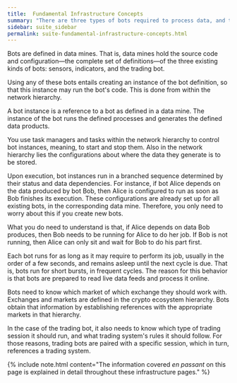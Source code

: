 ```yaml
---
title:  Fundamental Infrastructure Concepts
summary: "There are three types of bots required to process data, and to trade: sensors bots, indicators bots, and the trading bot. Their definitions and the information required to operate them are scattered on all five hierarchies."
sidebar: suite_sidebar
permalink: suite-fundamental-infrastructure-concepts.html
---
```


<a data-toggle="tooltip" data-original-title="{{site.data.concepts.bot}}">Bots</a> are defined in <a data-toggle="tooltip" data-original-title="{{site.data.data_mine.data_mine}}">data mines</a>. That is, data mines hold the source code and configuration&mdash;the complete set of definitions&mdash;of the three existing kinds of bots: <a data-toggle="tooltip" data-original-title="{{site.data.concepts.sensor_bot}}">sensors</a>, <a data-toggle="tooltip" data-original-title="{{site.data.concepts.indicator_bot}}">indicators</a>, and the <a data-toggle="tooltip" data-original-title="{{site.data.concepts.trading_bot}}">trading bot</a>.

Using any of these bots entails creating an instance of the bot definition, so that this instance may run the bot's code. This is done from within the <a data-toggle="tooltip" data-original-title="{{site.data.network.network}}">network</a> hierarchy.

A bot instance is a reference to a bot as defined in a data mine. The instance of the bot runs the defined <a data-toggle="tooltip" data-original-title="{{site.data.concepts.process}}">processes</a> and generates the defined <a data-toggle="tooltip" data-original-title="{{site.data.concepts.data_product}}">data products</a>.

You use <a data-toggle="tooltip" data-original-title="{{site.data.network.task_manager}}">task managers</a> and <a data-toggle="tooltip" data-original-title="{{site.data.network.task}}">tasks</a> within the network hierarchy to control bot instances, meaning, to start and stop them. Also in the network hierarchy lies the configurations about where the data they generate is to be stored.

Upon execution, bot instances run in a branched sequence determined by their <a data-toggle="tooltip" data-original-title="{{site.data.data_mine.status_dependency}}">status</a> and <a data-toggle="tooltip" data-original-title="{{site.data.data_mine.data_dependency}}">data dependencies</a>. For instance, if bot Alice depends on the data produced by bot Bob, then Alice is configured to run as soon as Bob finishes its execution. These configurations are already set up for all existing bots, in the corresponding data mine. Therefore, you only need to worry about this if you create new bots.

What you do need to understand is that, if Alice depends on data Bob produces, then Bob needs to be running for Alice to do her job. If Bob is not running, then Alice can only sit and wait for Bob to do his part first.

Each bot runs for as long as it may require to perform its job, usually in the order of a few seconds, and remains asleep until the next cycle is due. That is, bots run for short bursts, in frequent cycles. The reason for this behavior is that bots are prepared to read live data feeds and process it online.

Bots need to know which <a data-toggle="tooltip" data-original-title="{{site.data.crypto_ecosystem.market}}">market</a> of which <a data-toggle="tooltip" data-original-title="{{site.data.crypto_ecosystem.crypto_exchange}}">exchange</a> they should work with. Exchanges and markets are defined in the <a data-toggle="tooltip" data-original-title="{{site.data.crypto_ecosystem.crypto_ecosystem}}">crypto ecosystem</a> hierarchy. Bots obtain that information by establishing <a data-toggle="tooltip" data-original-title="{{site.data.concepts.reference}}">references</a> with the appropriate markets in that hierarchy.

In the case of the trading bot, it also needs to know which type of <a data-toggle="tooltip" data-original-title="{{site.data.concepts.session}}">trading session</a> it should run, and what <a data-toggle="tooltip" data-original-title="{{site.data.trading_system.trading_system}}">trading system's</a> rules it should follow. For those reasons, trading bots are paired with a specific session, which in turn, references a trading system.

{% include note.html content="The information covered *en passant* on this page is explained in detail throughout these infrastructure pages." %}



